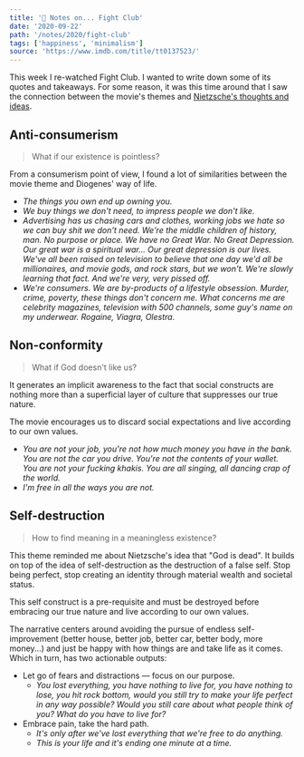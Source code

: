 ```yaml
---
title: '📝 Notes on... Fight Club'
date: '2020-09-22'
path: '/notes/2020/fight-club'
tags: ['happiness', 'minimalism']
source: 'https://www.imdb.com/title/tt0137523/'
---
```


This week I re-watched Fight Club. I wanted to write down some of its quotes and takeaways. For some reason, it was this time around that I saw the connection between the movie's themes and [Nietzsche's thoughts and ideas](/notes/2020/nietzsche).

## Anti-consumerism

> What if our existence is pointless?

From a consumerism point of view, I found a lot of similarities between the movie theme and Diogenes' way of life.

- _The things you own end up owning you._
- _We buy things we don't need, to impress people we don't like._
- _Advertising has us chasing cars and clothes, working jobs we hate so we can buy shit we don't need. We're the middle children of history, man. No purpose or place. We have no Great War. No Great Depression. Our great war is a spiritual war... Our great depression is our lives. We've all been raised on television to believe that one day we'd all be millionaires, and movie gods, and rock stars, but we won't. We're slowly learning that fact. And we're very, very pissed off._
- _We're consumers. We are by-products of a lifestyle obsession. Murder, crime, poverty, these things don't concern me. What concerns me are celebrity magazines, television with 500 channels, some guy's name on my underwear. Rogaine, Viagra, Olestra._

## Non-conformity

> What if God doesn't like us?

It generates an implicit awareness to the fact that social constructs are nothing more than a superficial layer of culture that suppresses our true nature.

The movie encourages us to discard social expectations and live according to our own values.

- _You are not your job, you're not how much money you have in the bank. You are not the car you drive. You're not the contents of your wallet. You are not your fucking khakis. You are all singing, all dancing crap of the world._
- _I'm free in all the ways you are not._

## Self-destruction

> How to find meaning in a meaningless existence?

This theme reminded me about Nietzsche's idea that "God is dead". It builds on top of the idea of self-destruction as the destruction of a false self. Stop being perfect, stop creating an identity through material wealth and societal status.

This self construct is a pre-requisite and must be destroyed before embracing our true nature and live according to our own values.

The narrative centers around avoiding the pursue of endless self-improvement (better house, better job, better car, better body, more money...) and just be happy with how things are and take life as it comes. Which in turn, has two actionable outputs:

- Let go of fears and distractions — focus on our purpose.
  - _You lost everything, you have nothing to live for, you have nothing to lose, you hit rock bottom, would you still try to make your life perfect in any way possible? Would you still care about what people think of you? What do you have to live for?_
- Embrace pain, take the hard path.
  - _It's only after we've lost everything that we're free to do anything._
  - _This is your life and it's ending one minute at a time._
